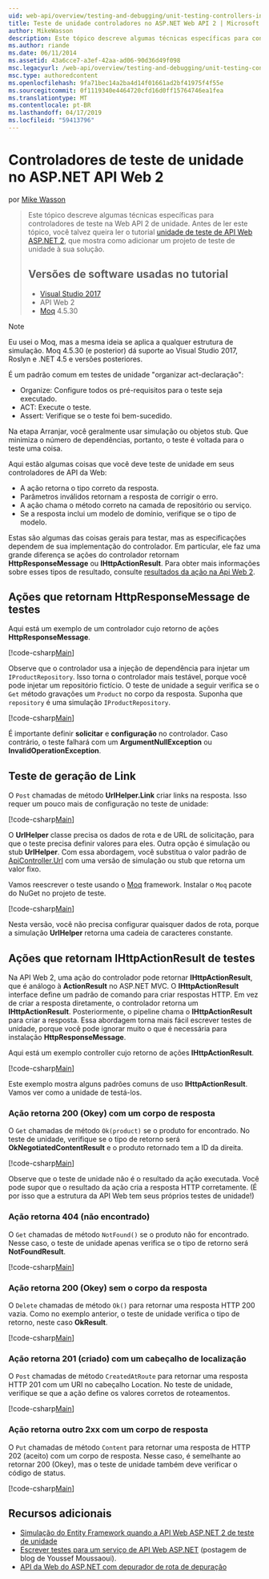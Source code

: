 ```yaml
---
uid: web-api/overview/testing-and-debugging/unit-testing-controllers-in-web-api
title: Teste de unidade controladores no ASP.NET Web API 2 | Microsoft Docs
author: MikeWasson
description: Este tópico descreve algumas técnicas específicas para controladores de teste na Web API 2 de unidade. Antes de ler este tópico, você talvez queira ler o tutorial de unidade...
ms.author: riande
ms.date: 06/11/2014
ms.assetid: 43a6cce7-a3ef-42aa-ad06-90d36d49f098
msc.legacyurl: /web-api/overview/testing-and-debugging/unit-testing-controllers-in-web-api
msc.type: authoredcontent
ms.openlocfilehash: 9fa71bec14a2ba4d14f01661ad2bf41975f4f55e
ms.sourcegitcommit: 0f1119340e4464720cfd16d0ff15764746ea1fea
ms.translationtype: MT
ms.contentlocale: pt-BR
ms.lasthandoff: 04/17/2019
ms.locfileid: "59413796"
---
```

# <a name="unit-testing-controllers-in-aspnet-web-api-2"></a>Controladores de teste de unidade no ASP.NET API Web 2

por [Mike Wasson](https://github.com/MikeWasson)

> Este tópico descreve algumas técnicas específicas para controladores de teste na Web API 2 de unidade. Antes de ler este tópico, você talvez queira ler o tutorial [unidade de teste de API Web ASP.NET 2](unit-testing-with-aspnet-web-api.md), que mostra como adicionar um projeto de teste de unidade à sua solução.
>
> ## <a name="software-versions-used-in-the-tutorial"></a>Versões de software usadas no tutorial
>
> - [Visual Studio 2017](https://visualstudio.microsoft.com/downloads/?utm_medium=microsoft&utm_source=docs.microsoft.com&utm_campaign=button+cta&utm_content=download+vs2017)
> - API Web 2
> - [Moq](https://github.com/Moq) 4.5.30

> [!NOTE]
> Eu usei o Moq, mas a mesma ideia se aplica a qualquer estrutura de simulação. Moq 4.5.30 (e posterior) dá suporte ao Visual Studio 2017, Roslyn e .NET 4.5 e versões posteriores.

É um padrão comum em testes de unidade &quot;organizar act-declaração&quot;:

- Organize: Configure todos os pré-requisitos para o teste seja executado.
- ACT: Execute o teste.
- Assert: Verifique se o teste foi bem-sucedido.

Na etapa Arranjar, você geralmente usar simulação ou objetos stub. Que minimiza o número de dependências, portanto, o teste é voltada para o teste uma coisa.

Aqui estão algumas coisas que você deve teste de unidade em seus controladores de API da Web:

- A ação retorna o tipo correto da resposta.
- Parâmetros inválidos retornam a resposta de corrigir o erro.
- A ação chama o método correto na camada de repositório ou serviço.
- Se a resposta inclui um modelo de domínio, verifique se o tipo de modelo.

Estas são algumas das coisas gerais para testar, mas as especificações dependem de sua implementação do controlador. Em particular, ele faz uma grande diferença se ações do controlador retornam **HttpResponseMessage** ou **IHttpActionResult**. Para obter mais informações sobre esses tipos de resultado, consulte [resultados da ação na Api Web 2](../getting-started-with-aspnet-web-api/action-results.md).

## <a name="testing-actions-that-return-httpresponsemessage"></a>Ações que retornam HttpResponseMessage de testes

Aqui está um exemplo de um controlador cujo retorno de ações **HttpResponseMessage**.

[!code-csharp[Main](unit-testing-controllers-in-web-api/samples/sample1.cs)]

Observe que o controlador usa a injeção de dependência para injetar um `IProductRepository`. Isso torna o controlador mais testável, porque você pode injetar um repositório fictício. O teste de unidade a seguir verifica se o `Get` método gravações um `Product` no corpo da resposta. Suponha que `repository` é uma simulação `IProductRepository`.

[!code-csharp[Main](unit-testing-controllers-in-web-api/samples/sample2.cs)]

É importante definir **solicitar** e **configuração** no controlador. Caso contrário, o teste falhará com um **ArgumentNullException** ou **InvalidOperationException**.

## <a name="testing-link-generation"></a>Teste de geração de Link

O `Post` chamadas de método **UrlHelper.Link** criar links na resposta. Isso requer um pouco mais de configuração no teste de unidade:

[!code-csharp[Main](unit-testing-controllers-in-web-api/samples/sample3.cs)]

O **UrlHelper** classe precisa os dados de rota e de URL de solicitação, para que o teste precisa definir valores para eles. Outra opção é simulação ou stub **UrlHelper**. Com essa abordagem, você substitua o valor padrão de [ApiController.Url](https://msdn.microsoft.com/library/system.web.http.apicontroller.url.aspx) com uma versão de simulação ou stub que retorna um valor fixo.

Vamos reescrever o teste usando o [Moq](https://github.com/Moq) framework. Instalar o `Moq` pacote do NuGet no projeto de teste.

[!code-csharp[Main](unit-testing-controllers-in-web-api/samples/sample4.cs)]

Nesta versão, você não precisa configurar quaisquer dados de rota, porque a simulação **UrlHelper** retorna uma cadeia de caracteres constante.


## <a name="testing-actions-that-return-ihttpactionresult"></a>Ações que retornam IHttpActionResult de testes

Na API Web 2, uma ação do controlador pode retornar **IHttpActionResult**, que é análogo à **ActionResult** no ASP.NET MVC. O **IHttpActionResult** interface define um padrão de comando para criar respostas HTTP. Em vez de criar a resposta diretamente, o controlador retorna um **IHttpActionResult**. Posteriormente, o pipeline chama o **IHttpActionResult** para criar a resposta. Essa abordagem torna mais fácil escrever testes de unidade, porque você pode ignorar muito o que é necessária para instalação **HttpResponseMessage**.

Aqui está um exemplo controller cujo retorno de ações **IHttpActionResult**.

[!code-csharp[Main](unit-testing-controllers-in-web-api/samples/sample5.cs)]

Este exemplo mostra alguns padrões comuns de uso **IHttpActionResult**. Vamos ver como a unidade de testá-los.

### <a name="action-returns-200-ok-with-a-response-body"></a>Ação retorna 200 (Okey) com um corpo de resposta

O `Get` chamadas de método `Ok(product)` se o produto for encontrado. No teste de unidade, verifique se o tipo de retorno será **OkNegotiatedContentResult** e o produto retornado tem a ID da direita.

[!code-csharp[Main](unit-testing-controllers-in-web-api/samples/sample6.cs)]

Observe que o teste de unidade não é o resultado da ação executada. Você pode supor que o resultado da ação cria a resposta HTTP corretamente. (É por isso que a estrutura da API Web tem seus próprios testes de unidade!)

### <a name="action-returns-404-not-found"></a>Ação retorna 404 (não encontrado)

O `Get` chamadas de método `NotFound()` se o produto não for encontrado. Nesse caso, o teste de unidade apenas verifica se o tipo de retorno será **NotFoundResult**.

[!code-csharp[Main](unit-testing-controllers-in-web-api/samples/sample7.cs)]

### <a name="action-returns-200-ok-with-no-response-body"></a>Ação retorna 200 (Okey) sem o corpo da resposta

O `Delete` chamadas de método `Ok()` para retornar uma resposta HTTP 200 vazia. Como no exemplo anterior, o teste de unidade verifica o tipo de retorno, neste caso **OkResult**.

[!code-csharp[Main](unit-testing-controllers-in-web-api/samples/sample8.cs)]

### <a name="action-returns-201-created-with-a-location-header"></a>Ação retorna 201 (criado) com um cabeçalho de localização

O `Post` chamadas de método `CreatedAtRoute` para retornar uma resposta HTTP 201 com um URI no cabeçalho Location. No teste de unidade, verifique se que a ação define os valores corretos de roteamentos.

[!code-csharp[Main](unit-testing-controllers-in-web-api/samples/sample9.cs)]

### <a name="action-returns-another-2xx-with-a-response-body"></a>Ação retorna outro 2xx com um corpo de resposta

O `Put` chamadas de método `Content` para retornar uma resposta de HTTP 202 (aceito) com um corpo de resposta. Nesse caso, é semelhante ao retornar 200 (Okey), mas o teste de unidade também deve verificar o código de status.

[!code-csharp[Main](unit-testing-controllers-in-web-api/samples/sample10.cs)]

## <a name="additional-resources"></a>Recursos adicionais

- [Simulação do Entity Framework quando a API Web ASP.NET 2 de teste de unidade](mocking-entity-framework-when-unit-testing-aspnet-web-api-2.md)
- [Escrever testes para um serviço de API Web ASP.NET](https://blogs.msdn.com/b/youssefm/archive/2013/01/28/writing-tests-for-an-asp-net-webapi-service.aspx) (postagem de blog de Youssef Moussaoui).
- [API da Web do ASP.NET com depurador de rota de depuração](https://blogs.msdn.com/b/webdev/archive/2013/04/04/debugging-asp-net-web-api-with-route-debugger.aspx)
